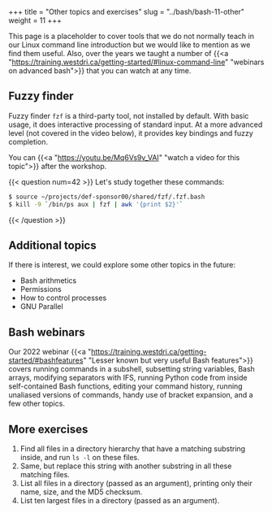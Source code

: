+++
title = "Other topics and exercises"
slug = "../bash/bash-11-other"
weight = 11
+++

This page is a placeholder to cover tools that we do not normally teach in our Linux command line introduction
but we would like to mention as we find them useful. Also, over the years we taught a number of {{<a
"https://training.westdri.ca/getting-started/#linux-command-line" "webinars on advanced bash">}} that you can
watch at any time.

## Fuzzy finder

Fuzzy finder `fzf` is a third-party tool, not installed by default. With basic usage, it does interactive
processing of standard input. At a more advanced level (not covered in the video below), it provides key
bindings and fuzzy completion.

<!-- **Update (2020-June-25)**: On the training cluster, the path to `fzf` has changed -- you can now load it with: -->

<!-- ``` -->
<!-- source ~user120/shared/fzf/.fzf.bash -->
<!-- ``` -->

<!-- ```sh -->
<!-- $ source /project/shared/fzf/.fzf.bash     # each user in each shell or put it into your ~/.bashrc -->
<!-- $ fzf -->
<!-- $ nano $(fzf --height 40%) -->
<!-- $ kill -9 `/bin/ps aux | fzf | awk '{print $2}'` -->
<!-- $ e `find ~/Documents/ -type f | fzf` -->
<!-- ``` -->

<!-- 11-fzf.mkv -->
<!-- {{< yt Mq6Vs9v_VAI 63 >}} -->
You can {{<a "https://youtu.be/Mq6Vs9v_VAI" "watch a video for this topic">}} after the workshop.

{{< question num=42 >}}
Let's study together these commands:
```sh
$ source ~/projects/def-sponsor00/shared/fzf/.fzf.bash
$ kill -9 `/bin/ps aux | fzf | awk '{print $2}'`
```
{{< /question >}}

## Additional topics

If there is interest, we could explore some other topics in the future:

- Bash arithmetics
- Permissions
- How to control processes
- GNU Parallel

## Bash webinars

Our 2022 webinar
{{<a "https://training.westdri.ca/getting-started/#bashfeatures" "Lesser known but very useful Bash features">}}
covers running commands in a subshell, subsetting string variables, Bash arrays, modifying separators with
IFS, running Python code from inside self-contained Bash functions, editing your command history, running
unaliased versions of commands, handy use of bracket expansion, and a few other topics.

## More exercises

1. Find all files in a directory hierarchy that have a matching substring inside, and run `ls -l` on these files.
1. Same, but replace this string with another substring in all these matching files.
1. List all files in a directory (passed as an argument), printing only their name, size, and the MD5 checksum.
1. List ten largest files in a directory (passed as an argument).






<!-- {{<a "link" "text">}} -->
